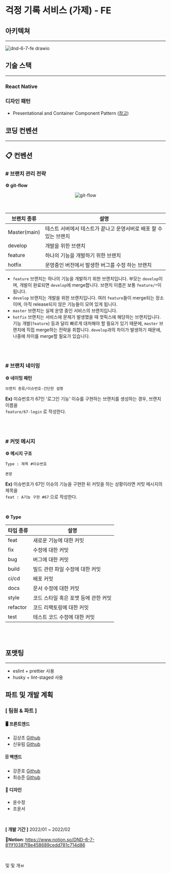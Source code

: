 # 걱정 기록 서비스 (가제) - FE

## 아키텍쳐

---

![dnd-6-7-fe drawio](https://user-images.githubusercontent.com/42944883/149341687-ad3f8df0-40ae-4be6-99e5-24d49273ff16.png)

## 기술 스택

---

### React Native

### 디자인 패턴

- Presentational and Container Component Pattern ([참고](https://velog.io/@holim0/React-Design-Pattern))

## 코딩 컨벤션

---

## 📋 컨벤션

### # 브랜치 관리 전략

**⚙️ git-flow**

<p align="center">
  <img src="https://user-images.githubusercontent.com/84304802/148559145-64a8029e-d220-4b80-b02f-eb45a0e07c05.png" alt="git-flow">
</p>

<br>


| 브랜치 종류  | 설명                                                         |
| ------------ | ------------------------------------------------------------ |
| Master(main) | 테스트 서버에서 테스트가 끝나고 운영서버로 배포 할 수 있는 브랜치 |
| develop      | 개발을 위한 브랜치                                           |
| feature      | 하나의 기능을 개발하기 위한 브랜치                           |
| hotfix       | 운영중인 버전에서 발생한 버그를 수정 하는 브랜치             |

- `feature` 브랜치는 하나의 기능을 개발하기 위한 브랜치입니다. 부모는 `develop`이며, 개발이 완료되면 `develop`에 merge합니다. 브랜치 이름은 보통 `feature/*`이 됩니다.
- `develop` 브랜치는 개발을 위한 브랜치입니다. 여러 `feature`들이 merge되는 장소이며, 아직 release되지 않은 기능들이 모여 있게 됩니다.
- `master` 브랜치는 실제 운영 중인 서비스의 브랜치입니다. 
- `hotfix` 브랜치는 서비스에 문제가 발생했을 때 핫픽스에 해당하는 브랜치입니다. 기능 개발(`feature`) 등과 달리 빠르게 대처해야 할 필요가 있기 때문에, `master` 브랜치에 직접 merge하는 전략을 취합니다.  `develop`과의 차이가 발생하기 때문에, 나중에 차이를 merge할 필요가 있습니다.

<br>

<br>

### # 브랜치 네이밍

**⚙️ 네이밍 패턴**

```
브랜치 종류/이슈번호-간단한 설명	
```

**Ex)** 이슈번호가 67인 '로그인 기능' 이슈를 구현하는 브랜치를 생성하는 경우, 브랜치 이름을<br> 	`feature/67-login` 로 작성한다.

<br>

<br>

### # 커밋 메시지

**⚙️ 메시지 구조**

```
Type : 제목 #이슈번호

본문
```

**Ex)** 이슈번호가 67인 이슈의 기능을 구현한 뒤 커밋을 하는 상황이라면 커밋 메시지의 제목을<br>	`feat : A기능 구현 #67` 으로 작성한다.

<br>

**⚙️ Type**

| 타입 종류 | 설명                                 |
| --------- | ------------------------------------ |
| feat      | 새로운 기능에 대한 커밋              |
| fix       | 수정에 대한 커밋                     |
| bug       | 버그에 대한 커밋                     |
| build     | 빌드 관련 파일 수정에 대한 커밋      |
| ci/cd     | 배포 커밋                            |
| docs      | 문서 수정에 대한 커밋                |
| style     | 코드 스타일 혹은 포맷 등에 관한 커밋 |
| refactor  | 코드 리팩토링에 대한 커밋            |
| test      | 테스트 코드 수정에 대한 커밋         |

<br>

<br>

## 포맷팅

---

- eslint + prettier 사용
- husky + lint-staged 사용

## 파트 및 개발 계획

### **[ 팀원 & 파트 ]**

#### 🖥️ 프론트엔드 

- 김상초 [Github](https://github.com/SangchoKim)
- 신유림 [Github](https://github.com/NONE-31D)

#### 🗄️ 백엔드 

- 강준호 [Github](https://github.com/JunHo-YH)
- 최승준 [Github](https://github.com/PgmJun)

#### 🎨 디자인

- 윤수정
- 조윤서

<br>

**[ 개발 기간 ]** 2022/01 ~ 2022/02
<br>

📑**Notion**: https://www.notion.so/DND-6-7-811f10387f8e458689cedd781c714d86 

<br>

및 
및 개ㅂ

